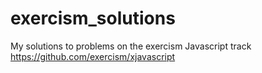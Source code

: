 # exercism_solutions
My solutions to problems on the exercism Javascript track https://github.com/exercism/xjavascript
